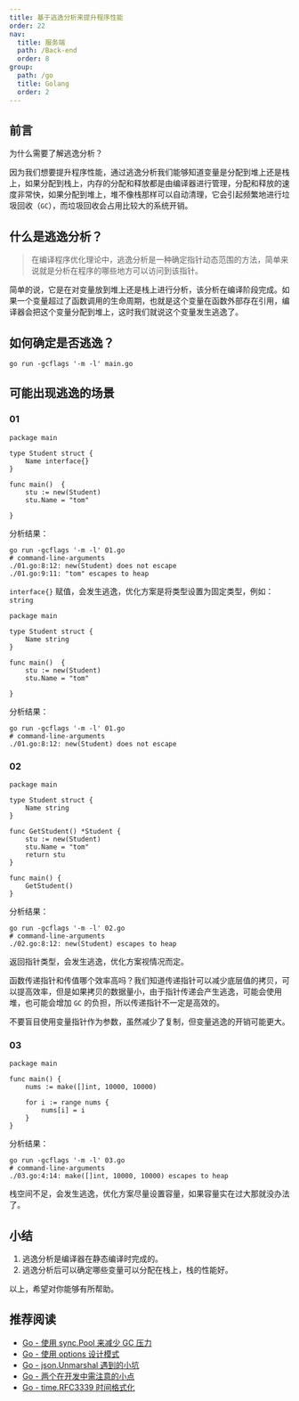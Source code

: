 ```yaml
---
title: 基于逃逸分析来提升程序性能
order: 22
nav:
  title: 服务端
  path: /Back-end
  order: 8
group:
  path: /go
  title: Golang
  order: 2
---
```


## 前言

为什么需要了解逃逸分析？

因为我们想要提升程序性能，通过逃逸分析我们能够知道变量是分配到堆上还是栈上，如果分配到栈上，内存的分配和释放都是由编译器进行管理，分配和释放的速度非常快，如果分配到堆上，堆不像栈那样可以自动清理，它会引起频繁地进行垃圾回收（`GC`），而垃圾回收会占用比较大的系统开销。

## 什么是逃逸分析？

> 在编译程序优化理论中，逃逸分析是一种确定指针动态范围的方法，简单来说就是分析在程序的哪些地方可以访问到该指针。

简单的说，它是在对变量放到堆上还是栈上进行分析，该分析在编译阶段完成。如果一个变量超过了函数调用的生命周期，也就是这个变量在函数外部存在引用，编译器会把这个变量分配到堆上，这时我们就说这个变量发生逃逸了。

## 如何确定是否逃逸？

```
go run -gcflags '-m -l' main.go
```

## 可能出现逃逸的场景

### 01

```
package main

type Student struct {
	Name interface{}
}

func main()  {
	stu := new(Student)
	stu.Name = "tom"

}
```

分析结果：

```
go run -gcflags '-m -l' 01.go
# command-line-arguments
./01.go:8:12: new(Student) does not escape
./01.go:9:11: "tom" escapes to heap
```

`interface{}` 赋值，会发生逃逸，优化方案是将类型设置为固定类型，例如：`string`

```
package main

type Student struct {
	Name string
}

func main()  {
	stu := new(Student)
	stu.Name = "tom"

}
```

分析结果：

```
go run -gcflags '-m -l' 01.go
# command-line-arguments
./01.go:8:12: new(Student) does not escape
```

### 02

```
package main

type Student struct {
	Name string
}

func GetStudent() *Student {
	stu := new(Student)
	stu.Name = "tom"
	return stu
}

func main() {
	GetStudent()
}

```

分析结果：

```
go run -gcflags '-m -l' 02.go
# command-line-arguments
./02.go:8:12: new(Student) escapes to heap
```

返回指针类型，会发生逃逸，优化方案视情况而定。

函数传递指针和传值哪个效率高吗？我们知道传递指针可以减少底层值的拷贝，可以提高效率，但是如果拷贝的数据量小，由于指针传递会产生逃逸，可能会使用堆，也可能会增加 `GC` 的负担，所以传递指针不一定是高效的。

不要盲目使用变量指针作为参数，虽然减少了复制，但变量逃逸的开销可能更大。

### 03

```
package main

func main() {
	nums := make([]int, 10000, 10000)

	for i := range nums {
		nums[i] = i
	}
}
```

分析结果：

```
go run -gcflags '-m -l' 03.go
# command-line-arguments
./03.go:4:14: make([]int, 10000, 10000) escapes to heap
```

栈空间不足，会发生逃逸，优化方案尽量设置容量，如果容量实在过大那就没办法了。

## 小结

1. 逃逸分析是编译器在静态编译时完成的。
2. 逃逸分析后可以确定哪些变量可以分配在栈上，栈的性能好。

以上，希望对你能够有所帮助。

## 推荐阅读

- [Go - 使用 sync.Pool 来减少 GC 压力](https://mp.weixin.qq.com/s/0NVp59uI8h9WTp68wtb7XQ)
- [Go - 使用 options 设计模式](https://mp.weixin.qq.com/s/jvSbZ0_g_EFqaR2TmjjO8w)
- [Go - json.Unmarshal 遇到的小坑](https://mp.weixin.qq.com/s/ykZCZb9IAXJaKAx_cO7YjA)
- [Go - 两个在开发中需注意的小点](https://mp.weixin.qq.com/s/-QCG61vh6NVJUWz6tOY7Gw)
- [Go - time.RFC3339 时间格式化](https://mp.weixin.qq.com/s/1pFVaMaWItp8zCXotQ9iBg)
